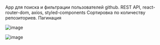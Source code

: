 App для поиска и фильтрации пользователей github.
REST API, react-router-dom, axios, styled-components
Сортировка по количеству репозиториев.
Пагинация

![image](https://github.com/17u5h/find-github-user/assets/102058870/5026f2a3-f917-43d9-8cab-b22172feaf81)


![image](https://github.com/17u5h/skyeng/assets/102058870/6b08a61b-1241-4f4b-8526-0e417cc3fff6)

